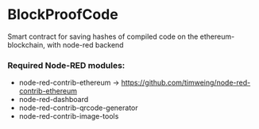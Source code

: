 # BlockProofCode
Smart contract for saving hashes of compiled code on the ethereum-blockchain, with node-red backend

### Required Node-RED modules:
- node-red-contrib-ethereum -> https://github.com/timweing/node-red-contrib-ethereum
- node-red-dashboard
- node-red-contrib-qrcode-generator
- node-red-contrib-image-tools
